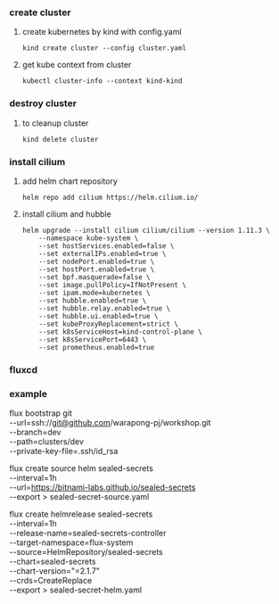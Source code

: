 ### create cluster
1. create kubernetes by kind with config.yaml 
    ```
    kind create cluster --config cluster.yaml
    ```
2. get kube context from cluster
    ```
    kubectl cluster-info --context kind-kind
    ```

### destroy cluster
1. to cleanup cluster
    ```
    kind delete cluster
    ```


### install cilium 
1. add helm chart repository
    ```
    helm repo add cilium https://helm.cilium.io/
    ```
2. install cilium and hubble
    ```
    helm upgrade --install cilium cilium/cilium --version 1.11.3 \
        --namespace kube-system \
        --set hostServices.enabled=false \
        --set externalIPs.enabled=true \
        --set nodePort.enabled=true \
        --set hostPort.enabled=true \
        --set bpf.masquerade=false \
        --set image.pullPolicy=IfNotPresent \
        --set ipam.mode=kubernetes \
        --set hubble.enabled=true \
        --set hubble.relay.enabled=true \
        --set hubble.ui.enabled=true \
        --set kubeProxyReplacement=strict \
        --set k8sServiceHost=kind-control-plane \
        --set k8sServicePort=6443 \
        --set prometheus.enabled=true
    ```
    
### fluxcd
### example
flux bootstrap git \
  --url=ssh://git@github.com/warapong-pj/workshop.git \
  --branch=dev \
  --path=clusters/dev \
  --private-key-file=.ssh/id_rsa

flux create source helm sealed-secrets \
  --interval=1h \
  --url=https://bitnami-labs.github.io/sealed-secrets \
  --export > sealed-secret-source.yaml

flux create helmrelease sealed-secrets \
  --interval=1h \
  --release-name=sealed-secrets-controller \
  --target-namespace=flux-system \
  --source=HelmRepository/sealed-secrets \
  --chart=sealed-secrets \
  --chart-version="=2.1.7" \
  --crds=CreateReplace \
  --export > sealed-secret-helm.yaml
